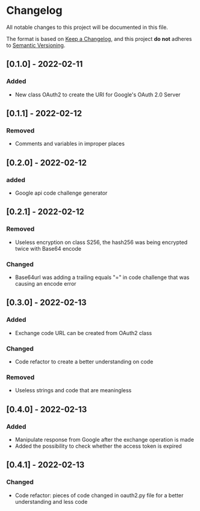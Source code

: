 # Changelog
All notable changes to this project will be documented in this file.

The format is based on [Keep a Changelog](https://keepachangelog.com/en/1.0.0/),
and this project **do not** adheres to [Semantic Versioning](https://semver.org/spec/v2.0.0.html).

## [0.1.0] - 2022-02-11
### Added
- New class OAuth2 to create the URI for Google's OAuth 2.0 Server


## [0.1.1] - 2022-02-12
### Removed
- Comments and variables in improper places


## [0.2.0] - 2022-02-12
### added
- Google api code challenge generator


## [0.2.1] - 2022-02-12
### Removed
- Useless encryption on class S256, the hash256 was being encrypted twice with Base64 encode

### Changed
- Base64url was adding a trailing equals "=" in code challenge that was causing an encode error


## [0.3.0] - 2022-02-13
### Added
- Exchange code URL can be created from OAuth2 class

### Changed
- Code refactor to create a better understanding on code

### Removed
- Useless strings and code that are meaningless


## [0.4.0] - 2022-02-13
### Added
- Manipulate response from Google after the exchange operation is made
- Added the possibility to check whether the access token is expired


## [0.4.1] - 2022-02-13
### Changed
- Code refactor: pieces of code changed in oauth2.py file for a better understanding and less code
